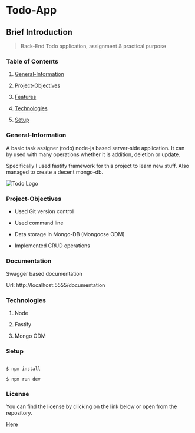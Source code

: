 # Todo-App

## Brief Introduction

> Back-End Todo application, assignment & practical purpose

### Table of Contents

1. [General-Information](#general-information)

2. [Project-Objectives](#project-objectives)

3. [Features](#features)

4. [Technologies](#technologies)

5. [Setup](#setup)

### General-Information

A basic task assigner (todo) node-js based server-side application. It can by used with many operations whether it is addition, deletion or update.

Specifically I used fastify framework for this project to learn new stuff. Also managed to create a decent mongo-db.

![Todo Logo](https://i.pinimg.com/originals/f7/3b/4e/f73b4e244b255face5fda25c72905c98.png)

### Project-Objectives

-   Used Git version control

-   Used command line

-   Data storage in Mongo-DB (Mongoose ODM)

-   Implemented CRUD operations

### Documentation

Swagger based documentation

Url: http://localhost:5555/documentation

### Technologies

1. Node

2. Fastify

3. Mongo ODM

### Setup

```shell

$ npm install

$ npm run dev

```

### License

You can find the license by clicking on the link below or open from the repository.

[Here](https://github.com/AdyPolyCode/todo-app-node-js/blob/schemaUpdates/LICENSE)

